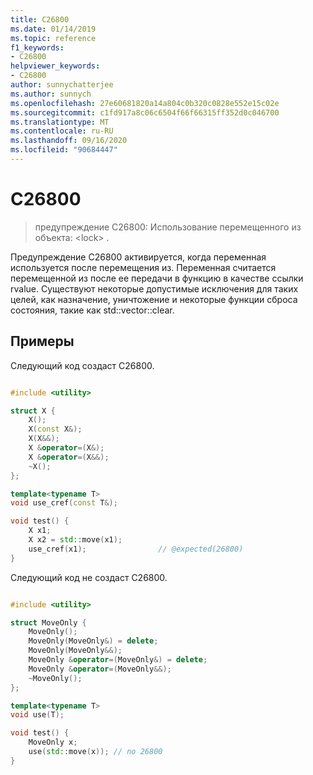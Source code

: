 ```yaml
---
title: C26800
ms.date: 01/14/2019
ms.topic: reference
f1_keywords:
- C26800
helpviewer_keywords:
- C26800
author: sunnychatterjee
ms.author: sunnych
ms.openlocfilehash: 27e60681820a14a804c0b320c0828e552e15c02e
ms.sourcegitcommit: c1fd917a8c06c6504f66f66315ff352d0c046700
ms.translationtype: MT
ms.contentlocale: ru-RU
ms.lasthandoff: 09/16/2020
ms.locfileid: "90684447"
---
```

# <a name="c26800"></a>C26800

> предупреждение C26800: Использование перемещенного из объекта: \<lock> .

Предупреждение C26800 активируется, когда переменная используется после перемещения из. Переменная считается перемещенной из после ее передачи в функцию в качестве ссылки rvalue. Существуют некоторые допустимые исключения для таких целей, как назначение, уничтожение и некоторые функции сброса состояния, такие как std::vector::clear.

## <a name="examples"></a>Примеры

Следующий код создаст C26800.

```cpp

#include <utility>

struct X {
    X();
    X(const X&);
    X(X&&);
    X &operator=(X&);
    X &operator=(X&&);
    ~X();
};

template<typename T>
void use_cref(const T&);

void test() {
    X x1;
    X x2 = std::move(x1);
    use_cref(x1);                // @expected(26800)
}
```

Следующий код не создаст C26800.

```cpp

#include <utility>

struct MoveOnly {
    MoveOnly();
    MoveOnly(MoveOnly&) = delete;
    MoveOnly(MoveOnly&&);
    MoveOnly &operator=(MoveOnly&) = delete;
    MoveOnly &operator=(MoveOnly&&);
    ~MoveOnly();
};

template<typename T>
void use(T);

void test() {
    MoveOnly x;
    use(std::move(x)); // no 26800
}
```
